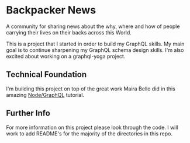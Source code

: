 # Backpacker News

A community for sharing news about the why, where and how of people carrying their lives on their backs across this World.  

This is a project that I started in order to build my GraphQL skills. My main goal is to continue sharpening my GraphQL schema design skills. I'm also excited about working on a graphql-yoga project.

## Technical Foundation

I'm building this project on top of the great work Maira Bello did in this amazing [Node/GraphQL](https://www.howtographql.com/graphql-js/0-introduction/) tutorial.

## Further Info

For more information on this project please look through the code. I will work to add README's for the majority of the directories in this repo.
